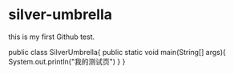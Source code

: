 # silver-umbrella
this is my first Github test.

public class SilverUmbrella{
public static void main(String[] args){
System.out.println("我的测试页")
}
}
